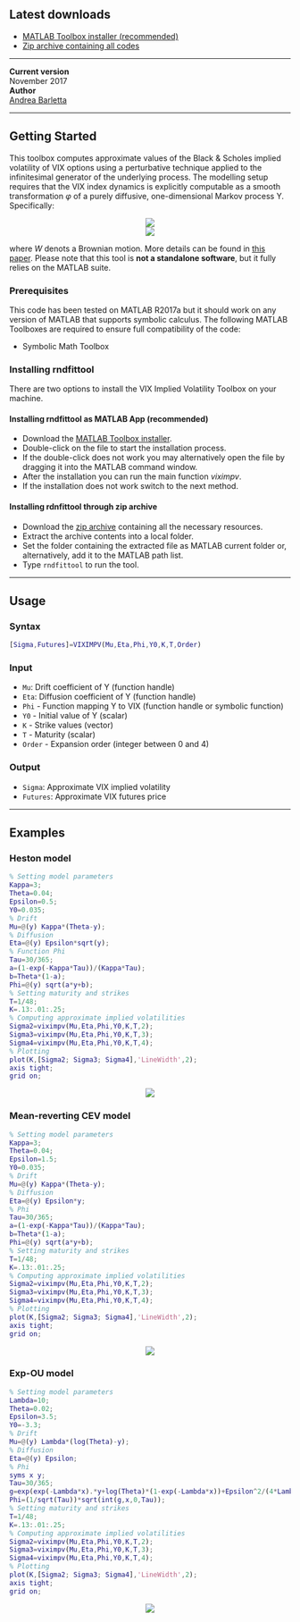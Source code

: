 ## Latest downloads

- [MATLAB Toolbox installer (recommended)](https://github.com/abarletta/viximpv/releases/download/17.11/VIX.Implied.Volatility.mltbx)
- [Zip archive containing all codes](https://github.com/abarletta/viximpv/releases/download/17.11/VIX.Implied.Volatility.zip)

________________________________________________________________________________________________________________________________________

<b>Current version</b> <br>
November 2017<br>
<b>Author</b> <br>
[Andrea Barletta](http://pure.au.dk/portal/en/persons/id(e161f76b-35b6-4903-b768-e8b172cbede5).html)<br>

________________________________________________________________________________________________________________________________________
## Getting Started

This toolbox computes approximate values of the Black & Scholes implied volatility of VIX options using a perturbative technique applied to the infinitesimal generator of the underlying process. The modelling setup requires that the VIX index dynamics is explicitly computable as a smooth transformation <i>φ</i> of a purely diffusive, one-dimensional Markov process Y. Specifically:

<p align="center">
<img src="resources/eq1.PNG"/><br>       
<img src="resources/eq2.PNG"/>
</p>
where <i>W</i> denots a Brownian motion. More details can be found in <a href="https://papers.ssrn.com/sol3/papers.cfm?abstract_id=2942262">this paper</a>. Please note that this tool is <b>not a standalone software</b>, but it fully relies on the MATLAB suite.

### Prerequisites

This code has been tested on MATLAB R2017a but it should work on any version of MATLAB that supports symbolic calculus. The following MATLAB Toolboxes are required to ensure full compatibility of the code: 

- Symbolic Math Toolbox 

### Installing rndfittool

There are two options to install the VIX Implied Volatility Toolbox on your machine.

#### Installing rndfittool as MATLAB App (recommended)
- Download the [MATLAB Toolbox installer](https://github.com/abarletta/viximpv/releases/download/17.11/VIX.Implied.Volatility.mltbx).
- Double-click on the file to start the installation process.
- If the double-click does not work you may alternatively open the file by dragging it into the MATLAB command window.
- After the installation you can run the main function _viximpv_.
- If the installation does not work switch to the next method.

#### Installing rdnfittool through zip archive
- Download the [zip archive](https://github.com/abarletta/viximpv/releases/download/17.11/VIX.Implied.Volatility.zip) containing all the necessary resources.
- Extract the archive contents into a local folder.
- Set the folder containing the extracted file as MATLAB current folder or, alternatively, add it to the MATLAB path list. 
- Type <code>rndfittool</code> to run the tool.


________________________________________________________________________________________________________________________________________
## Usage
### Syntax
```matlab
[Sigma,Futures]=VIXIMPV(Mu,Eta,Phi,Y0,K,T,Order)
```
### Input
- `Mu`: Drift coefficient of Y (function handle)
- `Eta`: Diffusion coefficient of Y (function handle)
- `Phi`  -  Function mapping Y to VIX (function handle or symbolic function)
- `Y0`  -  Initial value of Y (scalar)
- `K`  -  Strike values (vector)
- `T`  -  Maturity (scalar)
- `Order`  -  Expansion order (integer between 0 and 4)

### Output
- `Sigma`: Approximate VIX implied volatility
- `Futures`: Approximate VIX futures price

________________________________________________________________________________________________________________________________________
## Examples

### Heston model
```matlab
% Setting model parameters
Kappa=3;
Theta=0.04;
Epsilon=0.5;
Y0=0.035;
% Drift
Mu=@(y) Kappa*(Theta-y);
% Diffusion
Eta=@(y) Epsilon*sqrt(y);
% Function Phi
Tau=30/365;
a=(1-exp(-Kappa*Tau))/(Kappa*Tau);
b=Theta*(1-a);
Phi=@(y) sqrt(a*y+b);
% Setting maturity and strikes
T=1/48;
K=.13:.01:.25;
% Computing approximate implied volatilities
Sigma2=viximpv(Mu,Eta,Phi,Y0,K,T,2);
Sigma3=viximpv(Mu,Eta,Phi,Y0,K,T,3);
Sigma4=viximpv(Mu,Eta,Phi,Y0,K,T,4);
% Plotting
plot(K,[Sigma2; Sigma3; Sigma4],'LineWidth',2);
axis tight;
grid on;
```
<p align="center">
<img src="resources/heston.PNG"/>
</p>

### Mean-reverting CEV model
```matlab
% Setting model parameters
Kappa=3;
Theta=0.04;
Epsilon=1.5;
Y0=0.035;
% Drift
Mu=@(y) Kappa*(Theta-y);
% Diffusion
Eta=@(y) Epsilon*y;
% Phi
Tau=30/365;
a=(1-exp(-Kappa*Tau))/(Kappa*Tau);
b=Theta*(1-a);
Phi=@(y) sqrt(a*y+b);
% Setting maturity and strikes
T=1/48;
K=.13:.01:.25;
% Computing approximate implied volatilities
Sigma2=viximpv(Mu,Eta,Phi,Y0,K,T,2);
Sigma3=viximpv(Mu,Eta,Phi,Y0,K,T,3);
Sigma4=viximpv(Mu,Eta,Phi,Y0,K,T,4);
% Plotting
plot(K,[Sigma2; Sigma3; Sigma4],'LineWidth',2);
axis tight;
grid on;
```
<p align="center">
<img src="resources/mrcev.PNG"/>
</p>

### Exp-OU model
```matlab
% Setting model parameters
Lambda=10;
Theta=0.02;
Epsilon=3.5;
Y0=-3.3;
% Drift
Mu=@(y) Lambda*(log(Theta)-y);
% Diffusion
Eta=@(y) Epsilon;
% Phi
syms x y;
Tau=30/365;
g=exp(exp(-Lambda*x).*y+log(Theta)*(1-exp(-Lambda*x))+Epsilon^2/(4*Lambda)*(1-exp(-2*Lambda*x)));
Phi=(1/sqrt(Tau))*sqrt(int(g,x,0,Tau));
% Setting maturity and strikes
T=1/48;
K=.13:.01:.25;
% Computing approximate implied volatilities
Sigma2=viximpv(Mu,Eta,Phi,Y0,K,T,2);
Sigma3=viximpv(Mu,Eta,Phi,Y0,K,T,3);
Sigma4=viximpv(Mu,Eta,Phi,Y0,K,T,4);
% Plotting
plot(K,[Sigma2; Sigma3; Sigma4],'LineWidth',2);
axis tight;
grid on;
```
<p align="center">
<img src="resources/expou.PNG"/>
</p>

